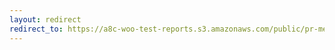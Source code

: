 ```yaml
---
layout: redirect
redirect_to: https://a8c-woo-test-reports.s3.amazonaws.com/public/pr-merge/44311/api/index.html
---
```

